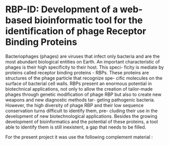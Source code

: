 # RBP-ID: Development of a web-based bioinformatic tool for the identification of phage Receptor Binding Proteins

Bacteriophages (phages) are viruses that infect only bacteria
and are the most abundant biological entities on Earth. An important
characteristic of phages is their high specificity to their host. This speci-
ficity is mediate by proteins called receptor binding proteins - RBPs.
These proteins are structures of the phage particle that recognize spe-
cific molecules on the surface of bacterial cell walls. RBPs present an
enormous potential in biotechnical applications, not only to allow the
creation of tailor-made phages through genetic modification of phage
RBP but also to create new weapons and new diagnostic methods tar-
geting pathogenic bacteria. However, the high diversity of phage RBP
and their low sequence conservation turns difficult to identify them, pre-
cluding their use in the development of new biotechnological applications.
Besides the growing development of bioinformatics and the potential of
these proteins, a tool able to identify them is still inexistent, a gap that
needs to be filled.

For the present project it was use the following complement material :

